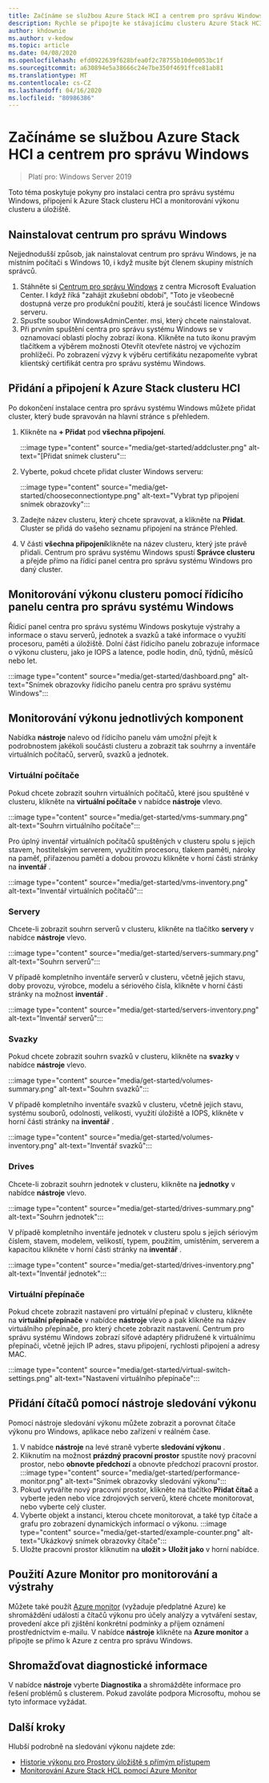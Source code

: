 ```yaml
---
title: Začínáme se službou Azure Stack HCI a centrem pro správu Windows
description: Rychle se připojte ke stávajícímu clusteru Azure Stack HCI a pomocí centra pro správu systému Windows monitorujte výkon clusteru a úložiště.
author: khdownie
ms.author: v-kedow
ms.topic: article
ms.date: 04/08/2020
ms.openlocfilehash: efd0922639f628bfea0f2c78755b10de0053bc1f
ms.sourcegitcommit: a630894e5a38666c24e7be350f4691ffce81ab81
ms.translationtype: MT
ms.contentlocale: cs-CZ
ms.lasthandoff: 04/16/2020
ms.locfileid: "80986386"
---
```

# <a name="get-started-with-azure-stack-hci-and-windows-admin-center"></a>Začínáme se službou Azure Stack HCI a centrem pro správu Windows

> Platí pro: Windows Server 2019

Toto téma poskytuje pokyny pro instalaci centra pro správu systému Windows, připojení k Azure Stack clusteru HCI a monitorování výkonu clusteru a úložiště.

## <a name="install-windows-admin-center"></a>Nainstalovat centrum pro správu Windows

Nejjednodušší způsob, jak nainstalovat centrum pro správu Windows, je na místním počítači s Windows 10, i když musíte být členem skupiny místních správců.

1. Stáhněte si [Centrum pro správu Windows](https://www.microsoft.com/evalcenter/evaluate-windows-admin-center) z centra Microsoft Evaluation Center. I když říká "zahájit zkušební období", "Toto je všeobecně dostupná verze pro produkční použití, která je součástí licence Windows serveru.
2. Spusťte soubor WindowsAdminCenter. msi, který chcete nainstalovat.
3. Při prvním spuštění centra pro správu systému Windows se v oznamovací oblasti plochy zobrazí ikona. Klikněte na tuto ikonu pravým tlačítkem a výběrem možnosti Otevřít otevřete nástroj ve výchozím prohlížeči. Po zobrazení výzvy k výběru certifikátu nezapomeňte vybrat klientský certifikát centra pro správu systému Windows.

## <a name="add-and-connect-to-an-azure-stack-hci-cluster"></a>Přidání a připojení k Azure Stack clusteru HCI

Po dokončení instalace centra pro správu systému Windows můžete přidat cluster, který bude spravován na hlavní stránce s přehledem.

1. Klikněte na **+ Přidat** pod **všechna připojení**.

    :::image type="content" source="media/get-started/addcluster.png" alt-text="[Přidat snímek clusteru":::

2. Vyberte, pokud chcete přidat cluster Windows serveru:
    
    :::image type="content" source="media/get-started/chooseconnectiontype.png" alt-text="Vybrat typ připojení snímek obrazovky":::

3. Zadejte název clusteru, který chcete spravovat, a klikněte na **Přidat**. Cluster se přidá do vašeho seznamu připojení na stránce Přehled.

4. V části **všechna připojení**klikněte na název clusteru, který jste právě přidali. Centrum pro správu systému Windows spustí **Správce clusteru** a přejde přímo na řídicí panel centra pro správu systému Windows pro daný cluster.

## <a name="monitor-cluster-performance-with-the-windows-admin-center-dashboard"></a>Monitorování výkonu clusteru pomocí řídicího panelu centra pro správu systému Windows

Řídicí panel centra pro správu systému Windows poskytuje výstrahy a informace o stavu serverů, jednotek a svazků a také informace o využití procesoru, paměti a úložiště. Dolní část řídicího panelu zobrazuje informace o výkonu clusteru, jako je IOPS a latence, podle hodin, dnů, týdnů, měsíců nebo let.

:::image type="content" source="media/get-started/dashboard.png" alt-text="Snímek obrazovky řídicího panelu centra pro správu systému Windows":::

## <a name="monitor-performance-of-individual-components"></a>Monitorování výkonu jednotlivých komponent

Nabídka **nástroje** nalevo od řídicího panelu vám umožní přejít k podrobnostem jakékoli součásti clusteru a zobrazit tak souhrny a inventáře virtuálních počítačů, serverů, svazků a jednotek.

### <a name="virtual-machines"></a>Virtuální počítače

Pokud chcete zobrazit souhrn virtuálních počítačů, které jsou spuštěné v clusteru, klikněte na **virtuální počítače** v nabídce **nástroje** vlevo.

:::image type="content" source="media/get-started/vms-summary.png" alt-text="Souhrn virtuálního počítače":::

Pro úplný inventář virtuálních počítačů spuštěných v clusteru spolu s jejich stavem, hostitelským serverem, využitím procesoru, tlakem paměti, nároky na paměť, přiřazenou pamětí a dobou provozu klikněte v horní části stránky na **inventář** .

:::image type="content" source="media/get-started/vms-inventory.png" alt-text="Inventář virtuálních počítačů":::

### <a name="servers"></a>Servery

Chcete-li zobrazit souhrn serverů v clusteru, klikněte na tlačítko **servery** v nabídce **nástroje** vlevo.

:::image type="content" source="media/get-started/servers-summary.png" alt-text="Souhrn serverů":::

V případě kompletního inventáře serverů v clusteru, včetně jejich stavu, doby provozu, výrobce, modelu a sériového čísla, klikněte v horní části stránky na možnost **inventář** .

:::image type="content" source="media/get-started/servers-inventory.png" alt-text="Inventář serverů":::

### <a name="volumes"></a>Svazky

Pokud chcete zobrazit souhrn svazků v clusteru, klikněte na **svazky** v nabídce **nástroje** vlevo.

:::image type="content" source="media/get-started/volumes-summary.png" alt-text="Souhrn svazků":::

V případě kompletního inventáře svazků v clusteru, včetně jejich stavu, systému souborů, odolnosti, velikosti, využití úložiště a IOPS, klikněte v horní části stránky na **inventář** .

:::image type="content" source="media/get-started/volumes-inventory.png" alt-text="Inventář svazků":::

### <a name="drives"></a>Drives

Chcete-li zobrazit souhrn jednotek v clusteru, klikněte na **jednotky** v nabídce **nástroje** vlevo.

:::image type="content" source="media/get-started/drives-summary.png" alt-text="Souhrn jednotek":::

V případě kompletního inventáře jednotek v clusteru spolu s jejich sériovým číslem, stavem, modelem, velikostí, typem, použitím, umístěním, serverem a kapacitou klikněte v horní části stránky na **inventář** .

:::image type="content" source="media/get-started/drives-inventory.png" alt-text="Inventář jednotek":::

### <a name="virtual-switches"></a>Virtuální přepínače

Pokud chcete zobrazit nastavení pro virtuální přepínač v clusteru, klikněte na **virtuální přepínače** v nabídce **nástroje** vlevo a pak klikněte na název virtuálního přepínače, pro který chcete zobrazit nastavení. Centrum pro správu systému Windows zobrazí síťové adaptéry přidružené k virtuálnímu přepínači, včetně jejich IP adres, stavu připojení, rychlosti připojení a adresy MAC.

:::image type="content" source="media/get-started/virtual-switch-settings.png" alt-text="Nastavení virtuálního přepínače":::

## <a name="add-counters-with-the-performance-monitor-tool"></a>Přidání čítačů pomocí nástroje sledování výkonu

Pomocí nástroje sledování výkonu můžete zobrazit a porovnat čítače výkonu pro Windows, aplikace nebo zařízení v reálném čase.

1. V nabídce **nástroje** na levé straně vyberte **sledování výkonu** .
2. Kliknutím na možnost **prázdný pracovní prostor** spustíte nový pracovní prostor, nebo **obnovte předchozí** a obnovte předchozí pracovní prostor.
    :::image type="content" source="media/get-started/performance-monitor.png" alt-text="Snímek obrazovky sledování výkonu":::
3. Pokud vytváříte nový pracovní prostor, klikněte na tlačítko **Přidat čítač** a vyberte jeden nebo více zdrojových serverů, které chcete monitorovat, nebo vyberte celý cluster.
4. Vyberte objekt a instanci, kterou chcete monitorovat, a také typ čítače a grafu pro zobrazení dynamických informací o výkonu.
    :::image type="content" source="media/get-started/example-counter.png" alt-text="Ukázkový snímek obrazovky čítače":::
5. Uložte pracovní prostor kliknutím na **uložit > Uložit jako** v horní nabídce.

## <a name="use-azure-monitor-for-monitoring-and-alerts"></a>Použití Azure Monitor pro monitorování a výstrahy

Můžete také použít [Azure monitor](/windows-server/manage/windows-admin-center/azure/azure-monitor) (vyžaduje předplatné Azure) ke shromáždění událostí a čítačů výkonu pro účely analýzy a vytváření sestav, provedení akce při zjištění konkrétní podmínky a příjem oznámení prostřednictvím e-mailu. V nabídce **nástroje** klikněte na **Azure monitor** a připojte se přímo k Azure z centra pro správu Windows.

## <a name="collect-diagnostics-information"></a>Shromažďovat diagnostické informace

V nabídce **nástroje** vyberte **Diagnostika** a shromážděte informace pro řešení problémů s clusterem. Pokud zavoláte podpora Microsoftu, mohou se tyto informace vyžádat.

## <a name="next-steps"></a>Další kroky

Hlubší podrobně na sledování výkonu najdete zde:

- [Historie výkonu pro Prostory úložiště s přímým přístupem](/windows-server/storage/storage-spaces/performance-history)
- [Monitorování Azure Stack HCL pomocí Azure Monitor](manage/azure-monitor.md)
